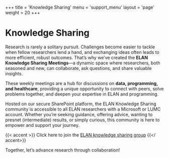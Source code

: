 +++
title = 'Knowledge Sharing'
menu = 'support_menu'
layout = 'page'
weight = 20
+++

# Knowledge Sharing
Research is rarely a solitary pursuit. Challenges become easier to tackle when fellow researchers lend a hand, and exchanging ideas often leads to more efficient, robust outcomes. That’s why we’ve created the **ELAN Knowledge Sharing Meetings**—a dynamic space where researchers, both seasoned and new, can collaborate, ask questions, and share valuable insights.

These weekly meetings are a hub for discussions on **data, programming, and healthcare**, providing a unique opportunity to connect with peers, solve problems together, and deepen your expertise in ELAN and programming.

Hosted on our secure SharePoint platform, the ELAN Knowledge Sharing community is accessible to all ELAN researchers with a Microsoft or LUMC account. Whether you’re seeking guidance, offering advice, wanting to presnet (intermediate) results, or simply curious, this community is here to empower and support your journey.

{{< accent >}}
Click here to join the
<a href="https://lumconline.sharepoint.com/sites/ELANKnowledgeSharing)" alt="Elan Knowledge Sharing" target="_blank">ELAN knowledge sharing group</a>
{{</ accent>}}

Together, let’s advance research through collaboration!